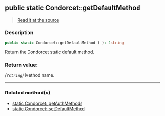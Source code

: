 ## public static Condorcet::getDefaultMethod

> [Read it at the source](https://github.com/julien-boudry/Condorcet/blob/master/src/Condorcet.php#L136)

### Description    

```php
public static Condorcet::getDefaultMethod ( ): ?string
```

Return the Condorcet static default method.
    

### Return value:   

*(`?string`)* Method name.


---------------------------------------

### Related method(s)      

* [static Condorcet::getAuthMethods](/Docs/ApiReferences/Condorcet%20Class/public%20static%20Condorcet--getAuthMethods.md)    
* [static Condorcet::setDefaultMethod](/Docs/ApiReferences/Condorcet%20Class/public%20static%20Condorcet--setDefaultMethod.md)    
